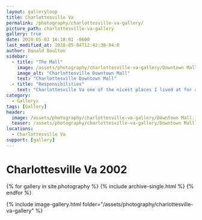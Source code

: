 ```yaml
---
layout: galleryloop
title: Charlottesville Va
permalink: /photography/charlottesville-va-gallery/
picture_path: charlottesville-va-gallery
gallery: true
date: 2018-05-03 16:18:01 -0600
last_modified_at: 2018-05-04T12:42:38-04:0
author: Donald Boulton
sidebar:
  - title: "The Mall"
    image: /assets/photography/charlottesville-va-gallery/Downtown Mall.jpg
    image_alt: "Charlottesville Downtown Mall"
    text: "Charlottesville Downtown Mall"
  - title: "Responsibilities"
    text: "Charlottesville Va one of the nicest places I lived at for about 2 months in 2002, while on the way to Washington DC."
category:
  - Gallerys
tags: [Gallery]
header:
  image: /assets/photography/charlottesville-va-gallery/Downtown Mall.jpg
  teaser: /assets/photography/charlottesville-va-gallery/Downtown Mall.jpg
locations:
  - Charlottesville Va
support: [gallery]
---
```

# Charlottesville Va 2002

{% for gallery in site.photography %}
  {% include archive-single.html %}
{% endfor %}

{% include image-gallery.html folder="/assets/photography/charlottesville-va-gallery" %}